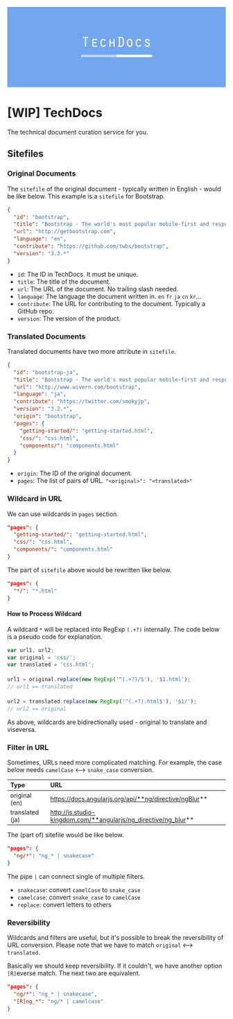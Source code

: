 ![cover](images/cover.png)

# [WIP] TechDocs

The technical document curation service for you.

## Sitefiles

### Original Documents

The `sitefile` of the original document - typically written in English - would be like below. This example is a `sitefile` for Bootstrap.

```json
{
  "id": "bootstrap",
  "title": "Bootstrap · The world's most popular mobile-first and responsive front-end framework.",
  "url": "http://getbootstrap.com",
  "language": "en",
  "contribute": "https://github.com/twbs/bootstrap",
  "version": "3.3.*"
}
```

- `id`: The ID in TechDocs. It must be unique.
- `title`: The title of the document.
- `url`: The URL of the document. No trailing slash needed.
- `language`: The language the document written in. `en` `fr` `ja` `cn` `kr`...
- `contribute`: The URL for contributing to the document. Typically a GitHub repo.
- `version`: The version of the product.

### Translated Documents

Translated documents have two more attribute in `sitefile`.

```json
{
  "id": "bootstrap-ja",
  "title": "Bootstrap · The world's most popular mobile-first and responsive front-end framework.",
  "url": "http://www.wivern.com/bootstrap",
  "language": "ja",
  "contribute": "https://twitter.com/smokyjp",
  "version": "3.2.*",
  "origin": "bootstrap",
  "pages": {
    "getting-started/": "getting-started.html",
    "css/": "css.html",
    "components/": "components.html"
  }
}
```

- `origin`: The ID of the original document.
- `pages`: The list of pairs of URL. `"<original>": "<translated>"`


### Wildcard in URL

We can use wildcards in `pages` section.

```json
"pages": {
  "getting-started/": "getting-started.html",
  "css/": "css.html",
  "components/": "components.html"
}
```

The part of `sitefile` above would be rewritten like below. 

```json
"pages": {
  "*/": "*.html"
}
```

#### How to Process Wildcard

A wildcard `*` will be replaced into RegExp `(.+?)` internally. The code below is a pseudo code for explanation.

```javascript
var url1, url2;
var original = 'css/';
var translated = 'css.html';

url1 = original.replace(new RegExp('^(.+?)/$'), '$1.html');
// url1 == translated

url2 = translated.replace(new RegExp('^(.+?).html$'), '$1/');
// url2 == original
```

As above, wildcards are bidirectionally used - original to translate and viseversa.

### Filter in URL

Sometimes, URLs need more complicated matching. For example, the case below needs `camelCase` <--> `snake_case` conversion.

| Type | URL |
| :--- | :--- |
| original (en) | https://docs.angularjs.org/api/**ng/directive/ngBlur** |
| translated (ja) | http://js.studio-kingdom.com/**angularjs/ng_directive/ng_blur** |

The (part of) sitefile would be like below.

```json
"pages": {
  "ng/*": "ng_* | snakecase"
}
```

The pipe `|` can connect single of multiple filters.

- `snakecase`: convert `camelCase` to `snake_case`
- `camelcase`: convert `snake_case` to `camelCase`
- `replace`: convert letters to others
  
### Reversibility

Wildcards and filters are useful, but it's possible to break the reversibility of URL conversion. Please note that we have to match `original` <--> `translated`.

Basically we should keep reversibility. If it couldn't, we have another option `[R]`everse match. The next two are equivalent.

```json
"pages": {
  "ng/*": "ng_* | snakecase",
  "[R]ng_*": "ng/* | camelcase"
}
```

